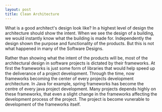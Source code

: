 ```yaml
---
layout: post
title: Clean Architecture
---
```


What is a good architect's design look like? In a highest level of design the architecture should show the intent. When we see the design of a building, we would instantly know what the building is made for. Independently the design shown the purpose and functionality of the products. But this is not what happened in many of the Software Designs. 

Rather than showing what the intent of the products will be, most of the architectural design in software projects is dictated by their frameworks. At first the frameworks is just some form of libraries that would help speed up the deliverance of a project development. Through the time, now frameworks becoming the center of every projects development architecture. In Java for example, spring frameworks has become the centre of every java project development. Many projects depends highly on these frameworks, that even a slight change in the frameworks affecting the development process of the project. The project is become vunerable to development of the frameworks itself.